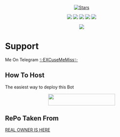 <p align="center">
    <a href="https://github.com/CRiMiNaL786/EXCuseMeMiss/stargazers"><img src="https://img.shields.io/github/stars/CRiMiNaL786/EXCuseMeMiss?label=Stars&style=flat-square&logo=github&color=F10070" alt="Stars" /></a>
</p>
<p align="center">
    <a href="https://github.com/CRiMiNaL786/EXCuseMeMiss"> <img src="https://img.shields.io/github/repo-size/CRiMiNaL786/EXCuseMeMiss?color=orange&logo=github&logoColor=green&style=for-the-badge" /></a>
    <a href="https://github.com/CRiMiNaL786/EXCuseMeMiss/commits/prince"> <img src="https://img.shields.io/github/last-commit/CRiMiNaL786/EXCuseMeMiss?color=blue&logo=github&logoColor=green&style=for-the-badge" /></a>
    <a href="https://github.com/CRiMiNaL786/EXCuseMeMiss/issues"> <img src="https://img.shields.io/github/issues/CRiMiNaL786/EXCuseMeMiss?color=blueviolet&logo=github&logoColor=green&style=for-the-badge" /></a>
    <a href="https://github.com/CRiMiNaL786/EXCuseMeMiss/network/members"> <img src="https://img.shields.io/github/forks/CRiMiNaL786/EXCuseMeMiss?color=red&logo=github&logoColor=green&style=for-the-badge" /></a>  
    <a href="https://pypi.org/project/Telethon/"> <img src="https://img.shields.io/pypi/v/telethon?color=yellow&label=telethon&logo=python&logoColor=green&style=for-the-badge" /></a>
</p>

<p align="center">
  <img src="https://telegra.ph/file/47d139963b2dfd2b1852e.jpg">
</p>

# Support
Me On Telegram [✨EXCuseMeMiss✨](http://t.me/destroyXsupport)

## How To Host
The easiest way to deploy this Bot
<p align="center"><a href="https://heroku.com/deploy?template=https://github.com/CRiMiNaL786/EXCuseMeMiss"> <img src="https://img.shields.io/badge/Deploy%20To%20Heroku-black?style=for-the-badge&logo=heroku" width="220" height="38.45"/></a></p>
 
## RePo Taken From 
[REAL OWNER IS HERE](http://t.me/SIMPLEBOY786)
